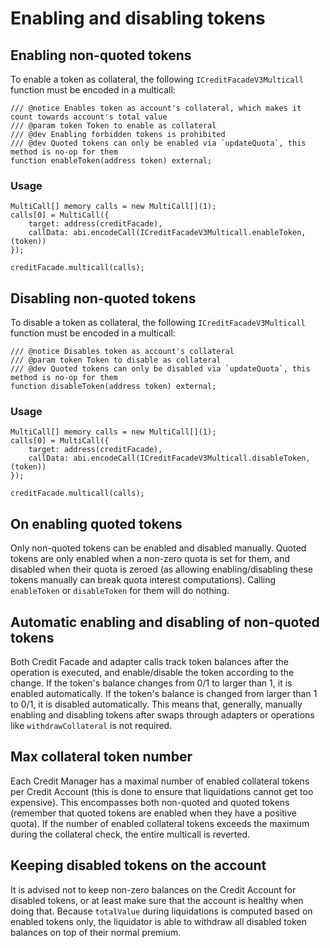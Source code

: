 # Enabling and disabling tokens

## Enabling non-quoted tokens

To enable a token as collateral, the following `ICreditFacadeV3Multicall` function must be encoded in a multicall:

```solidity
/// @notice Enables token as account's collateral, which makes it count towards account's total value
/// @param token Token to enable as collateral
/// @dev Enabling forbidden tokens is prohibited
/// @dev Quoted tokens can only be enabled via `updateQuota`, this method is no-op for them
function enableToken(address token) external;
```

### Usage

```solidity
MultiCall[] memory calls = new MultiCall[](1);
calls[0] = MultiCall({
    target: address(creditFacade),
    callData: abi.encodeCall(ICreditFacadeV3Multicall.enableToken, (token))
});

creditFacade.multicall(calls);
```

## Disabling non-quoted tokens

To disable a token as collateral, the following `ICreditFacadeV3Multicall` function must be encoded in a multicall:

```solidity
/// @notice Disables token as account's collateral
/// @param token Token to disable as collateral
/// @dev Quoted tokens can only be disabled via `updateQuota`, this method is no-op for them
function disableToken(address token) external;
```

### Usage

```solidity
MultiCall[] memory calls = new MultiCall[](1);
calls[0] = MultiCall({
    target: address(creditFacade),
    callData: abi.encodeCall(ICreditFacadeV3Multicall.disableToken, (token))
});

creditFacade.multicall(calls);
```

## On enabling quoted tokens

Only non-quoted tokens can be enabled and disabled manually. Quoted tokens are only enabled when a non-zero quota is set for them, and disabled when their quota is zeroed (as allowing enabling/disabling these tokens manually can break quota interest computations). Calling `enableToken` or `disableToken` for them will do nothing.

## Automatic enabling and disabling of non-quoted tokens

Both Credit Facade and adapter calls track token balances after the operation is executed, and enable/disable the token according to the change. If the token's balance changes from 0/1 to larger than 1, it is enabled automatically.  If the token's balance is changed from larger than 1 to 0/1, it is disabled automatically. This means that, generally, manually enabling and disabling tokens after swaps through adapters or operations like `withdrawCollateral` is not required.

## Max collateral token number

Each Credit Manager has a maximal number of enabled collateral tokens per Credit Account (this is done to ensure that liquidations cannot get too expensive). This encompasses both non-quoted and quoted tokens (remember that quoted tokens are enabled when they have a positive quota). If the number of enabled collateral tokens exceeds the maximum during the collateral check, the entire multicall is reverted.

## Keeping disabled tokens on the account

It is advised not to keep non-zero balances on the Credit Account for disabled tokens, or at least make sure that the account is healthy when doing that. Because `totalValue` during liquidations is computed based on enabled tokens only, the liquidator is able to withdraw all disabled token balances on top of their normal premium.